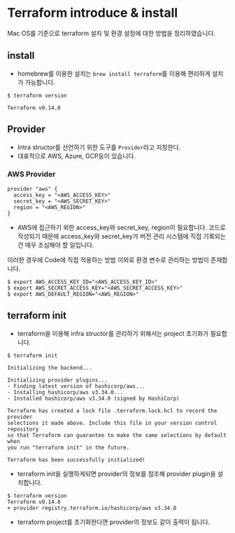 # Terraform introduce & install 
Mac OS를 기준으로 terraform 설치 및 환경 설정에 대한 방법을 정리하였습니다.

## install
- homebrew를 이용한 설치는 `brew install terraform`를 이용해 편리하게 설치가 가능합니다.

``` 
$ terraform version

Terraform v0.14.0
```

## Provider 
- Intra structor를 선언하기 위한 도구를 `Provider`라고 지칭한다.
- 대표적으로 AWS, Azure, GCP등이 있습니다.

### AWS Provider 
```
provider "aws" {
  access_key = "<AWS_ACCESS_KEY>"
  secret_key = "<AWS_SECRET_KEY>"
  region = "<AWS_REGION>"
}
```

- AWS에 접근하기 위한 access_key와 secret_key, region이 필요합니다.
코드로 작성되기 때문에 access_key와 secret_key가 버전 관리 시스템에 직접 기록되는건 매우 조심해야 할 일입니다.

이러한 경우에 Code에 직접 적용하는 방법 이외로 환경 변수로 관리하는 방법이 존재합니다.
```
$ export AWS_ACCESS_KEY_ID="<AWS_ACCESS_KEY_ID>"
$ export AWS_SECRET_ACCESS_KEY="<AWS_SECRET_ACCESS_KEY>"
$ export AWS_DEFAULT_REGION="<AWS_REGION>"
```

## terraform init 
- terraform을 이용해 infra structor를 관리하기 위해서는 project 초기화가 필요합니다.
```
$ terraform init 

Initializing the backend...

Initializing provider plugins...
- Finding latest version of hashicorp/aws...
- Installing hashicorp/aws v3.34.0...
- Installed hashicorp/aws v3.34.0 (signed by HashiCorp)

Terraform has created a lock file .terraform.lock.hcl to record the provider
selections it made above. Include this file in your version control repository
so that Terraform can guarantee to make the same selections by default when
you run "terraform init" in the future.

Terraform has been successfully initialized!
```

- terraform init을 실행하게되면 provider의 정보를 참조해 provider plugin을 설치합니다.
```
$ terraform version
Terraform v0.14.0
+ provider registry.terraform.io/hashicorp/aws v3.34.0
```
- terraform project를 초기화한다면 provider의 정보도 같이 출력이 됩니다.
